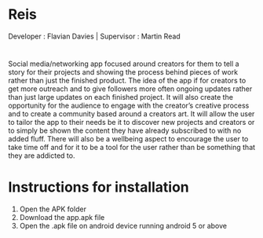 # Reis
Developer : Flavian Davies | Supervisor : Martin Read
#
Social media/networking app focused around creators for them to tell a story for their projects and showing the process behind pieces of work rather than just the finished product. The idea of the app if for creators to get more outreach and to give followers more often ongoing updates rather than just large updates on each finished project. It will also create the opportunity for the audience to engage with the creator’s creative process and to create a community based around a creators art. It will allow the user to tailor the app to their needs be it to discover new projects and creators or to simply be shown the content they have already subscribed to with no added fluff. There will also be a wellbeing aspect to encourage the user to take time off and for it to be a tool for the user rather than be something that they are addicted to.

# Instructions for installation
1. Open the APK folder
2. Download the app.apk file
3. Open the .apk file on android device running android 5 or above
